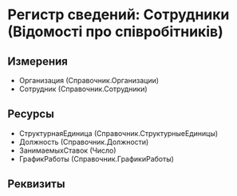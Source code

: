 ﻿# Регистр сведений: Сотрудники (Відомості про співробітників)

## Измерения

- Организация (Справочник.Организации)
- Сотрудник (Справочник.Сотрудники)

## Ресурсы

- СтруктурнаяЕдиница (Справочник.СтруктурныеЕдиницы)
- Должность (Справочник.Должности)
- ЗанимаемыхСтавок (Число)
- ГрафикРаботы (Справочник.ГрафикиРаботы)

## Реквизиты


